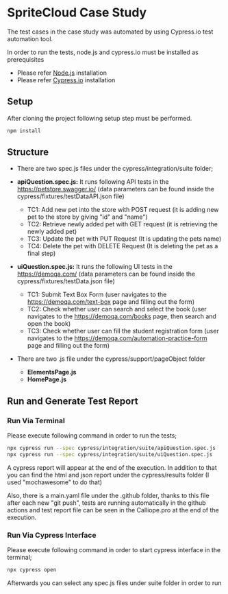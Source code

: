 # SpriteCloud Case Study
The test cases in the case study was automated by using Cypress.io test automation tool. 

In order to run the tests, node.js and cypress.io must be installed as prerequisites

- Please refer [Node.js](https://nodejs.org/en/download/) installation
- Please refer [Cypress.io](https://docs.cypress.io/guides/getting-started/installing-cypress) installation

## Setup

After cloning the project following setup step must be performed.

```bash
npm install
```

## Structure

- There are two spec.js files under the cypress/integration/suite folder;
- **apiQuestion.spec.js:** It runs following API tests in the https://petstore.swagger.io/ (data parameters can be found inside the cypress/fixtures/testDataAPI.json file)
    - TC1: Add new pet into the store with POST request (it is adding new pet to the store by giving "id" and "name")
    - TC2: Retrieve newly added pet with GET request (it is retrieving the newly added pet)
    - TC3: Update the pet with PUT Request (It is updating the pets name)
    - TC4: Delete the pet with DELETE Request (It is deleting the pet as a final step)
- **uiQuestion.spec.js:** It runs the following UI tests in the https://demoqa.com/ (data parameters can be found inside the cypress/fixtures/testData.json file)
    - TC1: Submit Text Box Form (user navigates to the https://demoqa.com/text-box page and filling out the form)
    - TC2: Check whether user can search and select the book (user navigates to the https://demoqa.com/books page, then search and open the book)
    - TC3: Check whether user can fill the student registration form (user navigates to the https://demoqa.com/automation-practice-form page and filling out the form)

- There are two .js file under the cypress/support/pageObject folder
    - **ElementsPage.js**
    - **HomePage.js** 

## Run and Generate Test Report
### Run Via Terminal

Please execute following command in order to run the tests;

```bash
npx cypress run --spec cypress/integration/suite/apiQuestion.spec.js
npx cypress run --spec cypress/integration/suite/uiQuestion.spec.js
```

A cypress report will appear at the end of the execution. In addition to that you can find the html and json report under the cypress/results folder (I used "mochawesome" to do that)

Also, there is a main.yaml file under the .github folder, thanks to this file after each new "git push", tests are running automatically in the github actions 
and test report file can be seen in the Calliope.pro at the end of the execution.

### Run Via Cypress Interface

Please execute following command in order to start cypress interface in the terminal;

```bash
npx cypress open    
```

Afterwards you can select any spec.js files under suite folder in order to run




